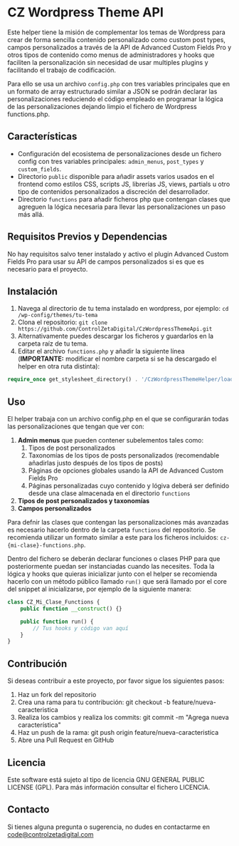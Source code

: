 # CZ Wordpress Theme API

Este helper tiene la misión de complementar los temas de Wordpress para crear de forma sencilla contenido personalizado como custom post types, campos personalizados a través de la API de Advanced Custom Fields Pro y otros tipos de contenido como menus de administradores y hooks que faciliten la personalización sin necesidad de usar multiples plugins y facilitando el trabajo de codificación.

Para ello se usa un archivo `config.php` con tres variables principales que en un formato de array estructurado similar a JSON se podrán declarar las personalizaciones reduciendo el código empleado en programar la lógica de las personalizaciones dejando limpio el fichero de Wordpress functions.php.

## Características

- Configuración del ecosistema de personalizaciones desde un fichero config con tres variables principales: `admin_menus`, `post_types` y `custom_fields`.
- Directorio `public` disponible para añadir assets varios usados en el frontend como estilos CSS, scripts JS, librerías JS, views, partials u otro tipo de contenidos personalizados a discreción del desarrollador.
- Directorio `functions` para añadir ficheros php que contengan clases que agreguen la lógica necesaria para llevar las personalizaciones un paso más allá.

## Requisitos Previos y Dependencias

No hay requisitos salvo tener instalado y activo el plugin Advanced Custom Fields Pro para usar su API de campos personalizados si es que es necesario para el proyecto.

## Instalación

1. Navega al directorio de tu tema instalado en wordpress, por ejemplo: `cd /wp-config/themes/tu-tema`
2. Clona el repositorio: `git clone https://github.com/ControlZetaDigital/CzWordpressThemeApi.git`
3. Alternativamente puedes descargar los ficheros y guardarlos en la carpeta raíz de tu tema.
4. Editar el archivo `functions.php` y añadir la siguiente línea (**IMPORTANTE:** modificar el nombre carpeta si se ha descargado el helper en otra ruta distinta):
```php
require_once get_stylesheet_directory() . '/CzWordpressThemeHelper/loader.php';
```

## Uso

El helper trabaja con un archivo config.php en el que se configurarán todas las personalizaciones que tengan que ver con:
1. **Admin menus** que pueden contener subelementos tales como:
    1. Tipos de post personalizados
    2. Taxonomías de los tipos de posts personalizados (recomendable añadirlas justo después de los tipos de posts)
    3. Páginas de opciones globales usando la API de Advanced Custom Fields Pro
    4. Páginas personalizadas cuyo contenido y lógiva deberá ser definido desde una clase almacenada en el directorio `functions`
2. **Tipos de post personalizados y taxonomías**
3. **Campos personalizados**

Para defnir las clases que contengan las personalizaciones más avanzadas es necesario hacerlo dentro de la carpeta `functions` del repositorio. Se recomienda utilizar un formato similar a este para los ficheros incluidos: `cz-{mi-clase}-functions.php`.

Dentro del fichero se deberán declarar funciones o clases PHP para que posteriormente puedan ser instanciadas cuando las necesites. Toda la lógica y hooks que quieras inicializar junto con el helper se recomienda hacerlo con un método público llamado `run()` que será llamado por el core del snippet al inicializarse, por ejemplo de la siguiente manera:
```php
class CZ_Mi_Clase_Functions {
    public function __construct() {}

    public function run() {
        // Tus hooks y código van aquí
    }
}
```

## Contribución

Si deseas contribuir a este proyecto, por favor sigue los siguientes pasos:

1. Haz un fork del repositorio
2. Crea una rama para tu contribución: git checkout -b feature/nueva-caracteristica
3. Realiza los cambios y realiza los commits: git commit -m "Agrega nueva característica"
4. Haz un push de la rama: git push origin feature/nueva-caracteristica
5. Abre una Pull Request en GitHub

## Licencia

Este software está sujeto al tipo de licencia GNU GENERAL PUBLIC LICENSE (GPL). Para más información consultar el fichero LICENCIA.

## Contacto

Si tienes alguna pregunta o sugerencia, no dudes en contactarme en code@controlzetadigital.com